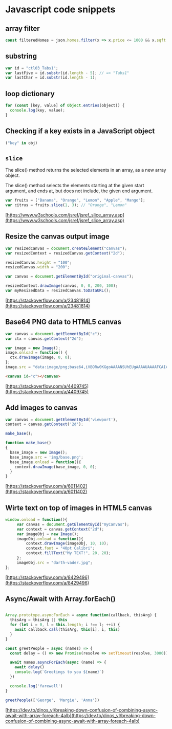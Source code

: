 # Javascript code snippets

## array filter

```javascript
const filteredHomes = json.homes.filter(x => x.price <= 1000 && x.sqft >= 500 && x.num_of_beds >=2 && x.num_of_baths >= 2.5);
```

## substring

```javascript
var id = "ctl03_Tabs1";
var lastFive = id.substr(id.length - 5); // => "Tabs1"
var lastChar = id.substr(id.length - 1);
```

## loop dictionary

```javascript
for (const [key, value] of Object.entries(object)) {
  console.log(key, value);
}
```

## Checking if a key exists in a JavaScript object

```javascript
("key" in obj)
```

## `slice`

The slice() method returns the selected elements in an array, as a new array object.

The slice() method selects the elements starting at the given start argument, and ends at, but does not include, the given end argument.

```javascript
var fruits = ["Banana", "Orange", "Lemon", "Apple", "Mango"];
var citrus = fruits.slice(1, 3); // "Orange", "Lemon"
```

[https://www.w3schools.com/jsref/jsref_slice_array.asp](https://www.w3schools.com/jsref/jsref_slice_array.asp)

## Resize the canvas output image

```javascript
var resizedCanvas = document.createElement("canvas");
var resizedContext = resizedCanvas.getContext("2d");

resizedCanvas.height = "100";
resizedCanvas.width = "200";

var canvas = document.getElementById("original-canvas");

resizedContext.drawImage(canvas, 0, 0, 200, 100);
var myResizedData = resizedCanvas.toDataURL();
```

[https://stackoverflow.com/a/23481814](https://stackoverflow.com/a/23481814)

## Base64 PNG data to HTML5 canvas

```javascript
var canvas = document.getElementById("c");
var ctx = canvas.getContext("2d");

var image = new Image();
image.onload = function() {
  ctx.drawImage(image, 0, 0);
};
image.src = "data:image/png;base64,iVBORw0KGgoAAAANSUhEUgAAAAUAAAAFCAIAAAACDbGyAAAAAXNSR0IArs4c6QAAAAlwSFlzAAALEwAACxMBAJqcGAAAAAd0SU1FB9oMCRUiMrIBQVkAAAAZdEVYdENvbW1lbnQAQ3JlYXRlZCB3aXRoIEdJTVBXgQ4XAAAADElEQVQI12NgoC4AAABQAAEiE+h1AAAAAElFTkSuQmCC";
```

```html
<canvas id="c"></canvas>
```

[https://stackoverflow.com/a/4409745](https://stackoverflow.com/a/4409745)

## Add images to canvas

```javascript
var canvas = document.getElementById('viewport'),
context = canvas.getContext('2d');

make_base();

function make_base()
{
  base_image = new Image();
  base_image.src = 'img/base.png';
  base_image.onload = function(){
    context.drawImage(base_image, 0, 0);
  }
}
```

[https://stackoverflow.com/a/6011402](https://stackoverflow.com/a/6011402)

## Wirte text on top of images in HTML5 canvas

```javascript
window.onload = function(){
     var canvas = document.getElementById("myCanvas");
     var context = canvas.getContext("2d");
     var imageObj = new Image();
     imageObj.onload = function(){
         context.drawImage(imageObj, 10, 10);
         context.font = "40pt Calibri";
         context.fillText("My TEXT!", 20, 20);
     };
     imageObj.src = "darth-vader.jpg"; 
};

```

[https://stackoverflow.com/a/8429496](https://stackoverflow.com/a/8429496)

## Async/Await with Array.forEach()

```javascript

Array.prototype.asyncForEach = async function(callback, thisArg) {
  thisArg = thisArg || this
  for (let i = 0, l = this.length; i !== l; ++i) {
    await callback.call(thisArg, this[i], i, this)
  }
}

const greetPeople = async (names) => {
  const delay = () => new Promise(resolve => setTimeout(resolve, 3000))

  await names.asyncForEach(async (name) => {
    await delay()
    console.log(`Greetings to you ${name}`)
  })

  console.log('farewell')
}

greetPeople(['George', 'Margie', 'Anna'])

```

[https://dev.to/dinos_vl/breaking-down-confusion-of-combining-async-await-with-array-foreach-4alb](https://dev.to/dinos_vl/breaking-down-confusion-of-combining-async-await-with-array-foreach-4alb)
